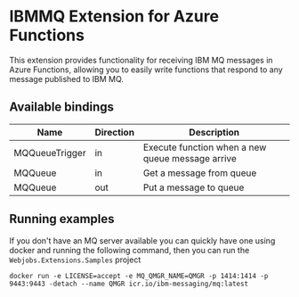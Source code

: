 # IBMMQ Extension for Azure Functions

This extension provides functionality for receiving IBM MQ messages in Azure Functions, allowing you to easily write
functions that respond to any message published to IBM MQ.

## Available bindings

| Name           | Direction | Description                                      |
|----------------|-----------|--------------------------------------------------|
| MQQueueTrigger | in        | Execute function when a new queue message arrive |
| MQQueue        | in        | Get a message from queue                         |
| MQQueue        | out       | Put a message to queue                           |

## Running examples

If you don't have an MQ server available you can quickly have one using docker and running the following command, then
you can run the ```Webjobs.Extensions.Samples``` project

```
docker run -e LICENSE=accept -e MQ_QMGR_NAME=QMGR -p 1414:1414 -p 9443:9443 -detach --name QMGR icr.io/ibm-messaging/mq:latest
```
 